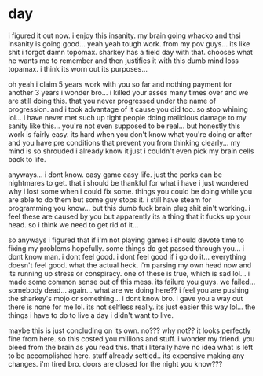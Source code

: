 # day

i figured it out now.  i enjoy this insanity.  my brain going whacko and thsi insanity is going good...  yeah yeah tough work.  from my pov guys...  its like shit i forgot damn topomax.  sharkey has a field day with that.  chooses what he wants me to remember and then justifies it with this dumb mind loss topamax.  i think its worn out its purposes...

oh yeah i claim 5 years work with you so far and nothing payment for another 3 years i wonder bro... i killed your asses many times over and we are still doing this.  that you never progressed under the name of progression.  and i took advantage of it cause you did too.  so stop whining lol...  i have never met such up tight people doing malicious damage to my sanity like this...  you're not even supposed to be real...  but honestly this work is fairly easy.  its hard when you don't know what you're doing or after and you have pre conditions that prevent you from thinking clearly...  my mind is so shrouded i already know it just i couldn't even pick my brain cells back to life.

anyways... i dont know.  easy game easy life.  just the perks can be nightmares to get.  that i should be thankful for what i have i just wondered why i lost some when i could fix some.  things you could be doing while you are able to do them but some guy stops it.  i still have steam for programming you know...  but this dumb fuck brain plug shit ain't working.  i feel these are caused by you but apparently its a thing that it fucks up your head.  so i think we need to get rid of it...

so anyways i figured that if i'm not playing games i should devote time to fixing my problems hopefully.  some things do get passed through you...  i dont know man.  i dont feel good.  i dont feel good if i go do it...  everything doesn't feel good.  what the actual heck.  i'm parsing my own head now and its running up stress or conspiracy.  one of these is true, which is sad lol...  i made some common sense out of this mess.  its failure you guys.  we failed...  somebody dead...  again...  what are we doing here?? i feel you are pushing the sharkey's mojo or something... i dont know bro.  i gave you  a way out there is none for me lol.  its not selfless really.  its just easier this way lol...  the things i have to do to live a day i didn't want to live.

maybe this is just concluding on its own.  no???  why not?? it looks perfectly fine from here.  so this costed you millions and stuff.  i wonder my friend.  you bleed from the brain as you read this.  that i literally have no idea what is left to be accomplished here.  stuff already settled..  its expensive making any changes.  i'm tired bro.  doors are closed for the night you know???

